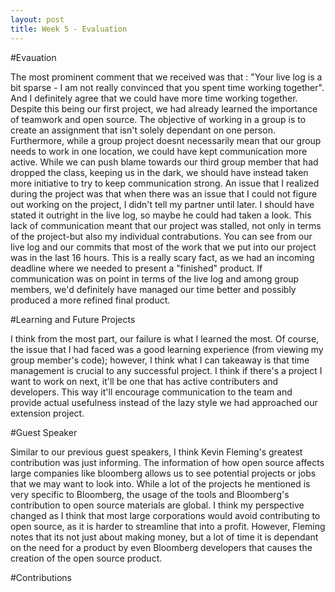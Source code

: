 ```yaml
---
layout: post
title: Week 5 - Evaluation
---
```


#Evauation

The most prominent comment that we received was that : "Your live log is a bit sparse - I am not really convinced that you spent time working together". And I definitely agree that we could have more time working together. Despite this being our first project, we had already learned the importance of teamwork and open source. The objective of working in a group is to create an assignment that isn't solely dependant on one person. Furthermore, while a group project doesnt necessarily mean that our group needs to work in one location, we could have kept communication more active. While we can push blame towards our third group member that had dropped the class, keeping us in the dark, we should have instead taken more initiative to try to keep communication strong. An issue that I realized during the project was that when there was an issue that I could not figure out working on the project, I didn't tell my partner until later. I should have stated it outright in the live log, so maybe he could had taken a look. This lack of communication meant that our project was stalled, not only in terms of the project-but also my individual contrabutions. You can see from our live log and our commits that most of the work that we put into our project was in the last 16 hours. This is a really scary fact, as we had an incoming deadline where we needed to present a "finished" product. If communication was on point in terms of the live log and among group members, we'd definitely have managed our time better and possibly produced a more refined final product. 

#Learning and Future Projects

I think from the most part, our failure is what I learned the most. Of course, the issue that I had faced was a good learning experience (from viewing my group member's code); however, I think what I can takeaway is that time management is crucial to any successful project. I think if there's a project I want to work on next, it'll be one that has active contributers and developers. This way it'll encourage communication to the team and provide actual usefulness instead of the lazy style we had approached our extension project.

#Guest Speaker

Similar to our previous guest speakers, I think Kevin Fleming's greatest contribution was just informing. The information of how open source affects large companies like bloomberg allows us to see potential projects or jobs that we may want to look into. While a lot of the projects he mentioned is very specific to Bloomberg, the usage of the tools and Bloomberg's contribution to open source materials are global. I think my perspective changed as I think that most large corporations would avoid contributing to open source, as it is harder to streamline that into a profit. However, Fleming notes that its not just about making money, but a lot of time it is dependant on the need for a product by even Bloomberg developers that causes the creation of the open source product. 

#Contributions 


